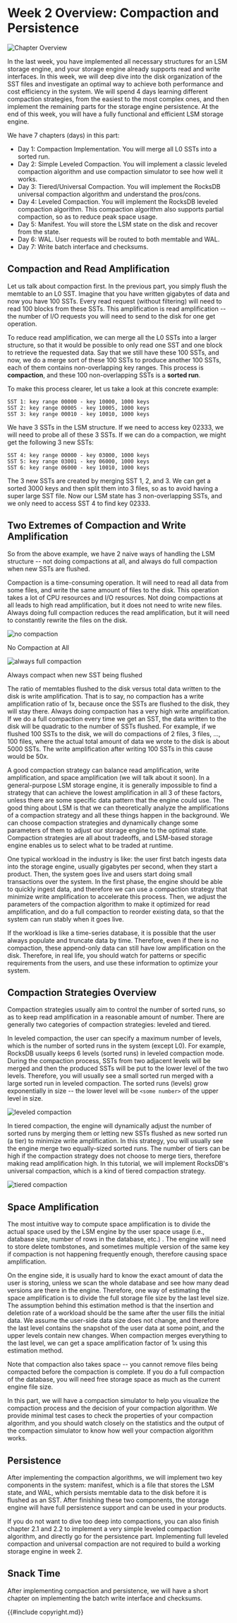 # Week 2 Overview: Compaction and Persistence

![Chapter Overview](./lsm-tutorial/week2-overview.svg)

In the last week, you have implemented all necessary structures for an LSM storage engine, and your storage engine already supports read and write interfaces. In this week, we will deep dive into the disk organization of the SST files and investigate an optimal way to achieve both performance and cost efficiency in the system. We will spend 4 days learning different compaction strategies, from the easiest to the most complex ones, and then implement the remaining parts for the storage engine persistence. At the end of this week, you will have a fully functional and efficient LSM storage engine.

We have 7 chapters (days) in this part:


* Day 1: Compaction Implementation. You will merge all L0 SSTs into a sorted run.
* Day 2: Simple Leveled Compaction. You will implement a classic leveled compaction algorithm and use compaction simulator to see how well it works.
* Day 3: Tiered/Universal Compaction. You will implement the RocksDB universal compaction algorithm and understand the pros/cons.
* Day 4: Leveled Compaction. You will implement the RocksDB leveled compaction algorithm. This compaction algorithm also supports partial compaction, so as to reduce peak space usage.
* Day 5: Manifest. You will store the LSM state on the disk and recover from the state.
* Day 6: WAL. User requests will be routed to both memtable and WAL.
* Day 7: Write batch interface and checksums.

## Compaction and Read Amplification

Let us talk about compaction first. In the previous part, you simply flush the memtable to an L0 SST. Imagine that you have written gigabytes of data and now you have 100 SSTs. Every read request (without filtering) will need to read 100 blocks from these SSTs. This amplification is read amplification -- the number of I/O requests you will need to send to the disk for one get operation.

To reduce read amplification, we can merge all the L0 SSTs into a larger structure, so that it would be possible to only read one SST and one block to retrieve the requested data. Say that we still have these 100 SSTs, and now, we do a merge sort of these 100 SSTs to produce another 100 SSTs, each of them contains non-overlapping key ranges. This process is **compaction**, and these 100 non-overlapping SSTs is a **sorted run**.

To make this process clearer, let us take a look at this concrete example:

```
SST 1: key range 00000 - key 10000, 1000 keys
SST 2: key range 00005 - key 10005, 1000 keys
SST 3: key range 00010 - key 10010, 1000 keys
```

We have 3 SSTs in the LSM structure. If we need to access key 02333, we will need to probe all of these 3 SSTs. If we can do a compaction, we might get the following 3 new SSTs:

```
SST 4: key range 00000 - key 03000, 1000 keys
SST 5: key range 03001 - key 06000, 1000 keys
SST 6: key range 06000 - key 10010, 1000 keys
```

The 3 new SSTs are created by merging SST 1, 2, and 3. We can get a sorted 3000 keys and then split them into 3 files, so as to avoid having a super large SST file. Now our LSM state has 3 non-overlapping SSTs, and we only need to access SST 4 to find key 02333.

## Two Extremes of Compaction and Write Amplification

So from the above example, we have 2 naive ways of handling the LSM structure -- not doing compactions at all, and always do full compaction when new SSTs are flushed.

Compaction is a time-consuming operation. It will need to read all data from some files, and write the same amount of files to the disk. This operation takes a lot of CPU resources and I/O resources. Not doing compactions at all leads to high read amplification, but it does not need to write new files. Always doing full compaction reduces the read amplification, but it will need to constantly rewrite the files on the disk.

![no compaction](./lsm-tutorial/week2-00-two-extremes-1.svg)

<p class="caption">No Compaction at All</p>

![always full compaction](./lsm-tutorial/week2-00-two-extremes-2.svg)

<p class="caption">Always compact when new SST being flushed</p>

The ratio of memtables flushed to the disk versus total data written to the disk is write amplification. That is to say, no compaction has a write amplification ratio of 1x, because once the SSTs are flushed to the disk, they will stay there. Always doing compaction has a very high write amplification. If we do a full compaction every time we get an SST, the data written to the disk will be quadratic to the number of SSTs flushed. For example, if we flushed 100 SSTs to the disk, we will do compactions of 2 files, 3 files, ..., 100 files, where the actual total amount of data we wrote to the disk is about 5000 SSTs. The write amplification after writing 100 SSTs in this cause would be 50x.

A good compaction strategy can balance read amplification, write amplification, and space amplification (we will talk about it soon). In a general-purpose LSM storage engine, it is generally impossible to find a strategy that can achieve the lowest amplification in all 3 of these factors, unless there are some specific data pattern that the engine could use. The good thing about LSM is that we can theoretically analyze the amplifications of a compaction strategy and all these things happen in the background. We can choose compaction strategies and dynamically change some parameters of them to adjust our storage engine to the optimal state. Compaction strategies are all about tradeoffs, and LSM-based storage engine enables us to select what to be traded at runtime.

One typical workload in the industry is like: the user first batch ingests data into the storage engine, usually gigabytes per second, when they start a product. Then, the system goes live and users start doing small transactions over the system. In the first phase, the engine should be able to quickly ingest data, and therefore we can use a compaction strategy that minimize write amplification to accelerate this process. Then, we adjust the parameters of the compaction algorithm to make it optimized for read amplification, and do a full compaction to reorder existing data, so that the system can run stably when it goes live.

If the workload is like a time-series database, it is possible that the user always populate and truncate data by time. Therefore, even if there is no compaction, these append-only data can still have low amplification on the disk. Therefore, in real life, you should watch for patterns or specific requirements from the users, and use these information to optimize your system.

## Compaction Strategies Overview

Compaction strategies usually aim to control the number of sorted runs, so as to keep read amplification in a reasonable amount of number. There are generally two categories of compaction strategies: leveled and tiered.

In leveled compaction, the user can specify a maximum number of levels, which is the number of sorted runs in the system (except L0). For example, RocksDB usually keeps 6 levels (sorted runs) in leveled compaction mode. During the compaction process, SSTs from two adjacent levels will be merged and then the produced SSTs will be put to the lower level of the two levels. Therefore, you will usually see a small sorted run merged with a large sorted run in leveled compaction. The sorted runs (levels) grow exponentially in size -- the lower level will be `<some number>` of the upper level in size.

![leveled compaction](./lsm-tutorial/week2-00-leveled.svg)

In tiered compaction, the engine will dynamically adjust the number of sorted runs by merging them or letting new SSTs flushed as new sorted run (a tier) to minimize write amplification. In this strategy, you will usually see the engine merge two equally-sized sorted runs. The number of tiers can be high if the compaction strategy does not choose to merge tiers, therefore making read amplification high. In this tutorial, we will implement RocksDB's universal compaction, which is a kind of tiered compaction strategy.

![tiered compaction](./lsm-tutorial/week2-00-tiered.svg)

## Space Amplification

The most intuitive way to compute space amplification is to divide the actual space used by the LSM engine by the user space usage (i.e., database size, number of rows in the database, etc.) . The engine will need to store delete tombstones, and sometimes multiple version of the same key if compaction is not happening frequently enough, therefore causing space amplification.

On the engine side, it is usually hard to know the exact amount of data the user is storing, unless we scan the whole database and see how many dead versions are there in the engine. Therefore, one way of estimating the space amplification is to divide the full storage file size by the last level size. The assumption behind this estimation method is that the insertion and deletion rate of a workload should be the same after the user fills the initial data. We assume the user-side data size does not change, and therefore the last level contains the snapshot of the user data at some point, and the upper levels contain new changes. When compaction merges everything to the last level, we can get a space amplification factor of 1x using this estimation method.

Note that compaction also takes space -- you cannot remove files being compacted before the compaction is complete. If you do a full compaction of the database, you will need free storage space as much as the current engine file size.

In this part, we will have a compaction simulator to help you visualize the compaction process and the decision of your compaction algorithm. We provide minimal test cases to check the properties of your compaction algorithm, and you should watch closely on the statistics and the output of the compaction simulator to know how well your compaction algorithm works.

## Persistence

After implementing the compaction algorithms, we will implement two key components in the system: manifest, which is a file that stores the LSM state, and WAL, which persists memtable data to the disk before it is flushed as an SST. After finishing these two components, the storage engine will have full persistence support and can be used in your products.

If you do not want to dive too deep into compactions, you can also finish chapter 2.1 and 2.2 to implement a very simple leveled compaction algorithm, and directly go for the persistence part. Implementing full leveled compaction and universal compaction are not required to build a working storage engine in week 2.

## Snack Time

After implementing compaction and persistence, we will have a short chapter on implementing the batch write interface and checksums.

{{#include copyright.md}}
